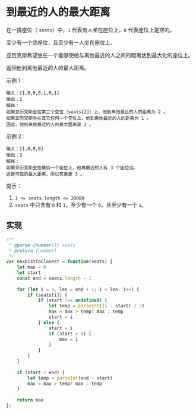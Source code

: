 # 到最近的人的最大距离
在一排座位（ `seats`）中，`1` 代表有人坐在座位上，`0` 代表座位上是空的。

至少有一个空座位，且至少有一人坐在座位上。

亚历克斯希望坐在一个能够使他与离他最近的人之间的距离达到最大化的座位上。

返回他到离他最近的人的最大距离。

示例 1：
```
输入：[1,0,0,0,1,0,1]
输出：2
解释：
如果亚历克斯坐在第二个空位（seats[2]）上，他到离他最近的人的距离为 2 。
如果亚历克斯坐在其它任何一个空位上，他到离他最近的人的距离为 1 。
因此，他到离他最近的人的最大距离是 2 。 
```
示例 2：
```
输入：[1,0,0,0]
输出：3
解释： 
如果亚历克斯坐在最后一个座位上，他离最近的人有 3 个座位远。
这是可能的最大距离，所以答案是 3 。
```
提示：

1. `1 <= seats.length <= 20000`
2. `seats` 中只含有 `0` 和 `1`，至少有一个 `0`，且至少有一个 `1`。

## 实现
```js
/**
 * @param {number[]} seats
 * @return {number}
 */
var maxDistToClosest = function(seats) {
    let max = 0
    let start
    const end = seats.length - 1
    
    for (let i = 0, len = end + 1; i < len; i++) {
        if (seats[i]) {
            if (start !== undefined) {
                let temp = parseInt((i - start) / 2)
                max = max > temp? max : temp
                start = i
            } else {
                start = i
                if (start > 0) {
                    max = i
                }
            }
        }    
    }
    
    if (start < end) {
        let temp = parseInt(end - start)
        max = max > temp? max : temp
    }
    
    return max
};
```
